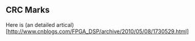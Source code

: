 CRC Marks
----

Here is (an detailed artical)[http://www.cnblogs.com/FPGA_DSP/archive/2010/05/08/1730529.html]

